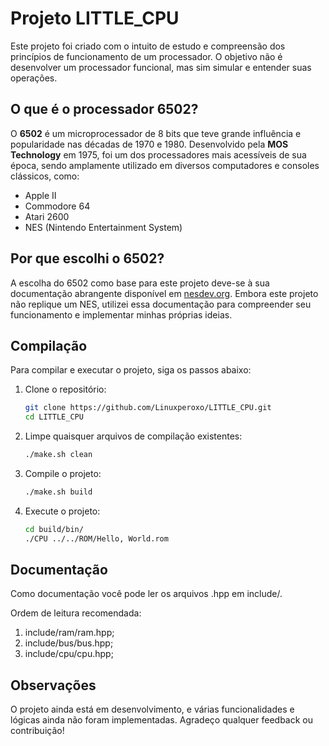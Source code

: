 # Projeto LITTLE_CPU

Este projeto foi criado com o intuito de estudo e compreensão dos princípios de funcionamento de um processador. O objetivo não é desenvolver um processador funcional, mas sim simular e entender suas operações.

## O que é o processador 6502?

O **6502** é um microprocessador de 8 bits que teve grande influência e popularidade nas décadas de 1970 e 1980. Desenvolvido pela **MOS Technology** em 1975, foi um dos processadores mais acessíveis de sua época, sendo amplamente utilizado em diversos computadores e consoles clássicos, como:

- Apple II
- Commodore 64
- Atari 2600
- NES (Nintendo Entertainment System)

## Por que escolhi o 6502?

A escolha do 6502 como base para este projeto deve-se à sua documentação abrangente disponível em [nesdev.org](https://www.nesdev.org). Embora este projeto não replique um NES, utilizei essa documentação para compreender seu funcionamento e implementar minhas próprias ideias.

## Compilação

Para compilar e executar o projeto, siga os passos abaixo:

1. Clone o repositório:
    ```bash
    git clone https://github.com/Linuxperoxo/LITTLE_CPU.git
    cd LITTLE_CPU
    ```

2. Limpe quaisquer arquivos de compilação existentes:
    ```bash
    ./make.sh clean
    ```

3. Compile o projeto:
    ```bash
    ./make.sh build
    ```

4. Execute o projeto:
    ```bash
    cd build/bin/
    ./CPU ../../ROM/Hello, World.rom
    ```

## Documentação

Como documentação você pode ler os arquivos .hpp em include/.

Ordem de leitura recomendada:  

1. include/ram/ram.hpp;  
2. include/bus/bus.hpp;  
3. include/cpu/cpu.hpp;  

## Observações

O projeto ainda está em desenvolvimento, e várias funcionalidades e lógicas ainda não foram implementadas. Agradeço qualquer feedback ou contribuição!


